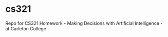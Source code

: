 # cs321
Repo for CS321 Homework - Making Decisions with Artificial Intelligence - at Carleton College
